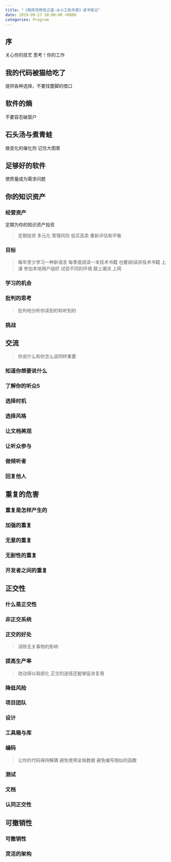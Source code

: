 ```yaml
---
title: "《程序员修炼之道-从小工到专家》读书笔记"
date: 2019-09-27 10:00:00 +0800
categories: Program
---
```


## 序
关心你的技艺
思考！你的工作


## 我的代码被猫给吃了
提供各种选择，不要找蹩脚的借口

## 软件的熵
不要容忍破窗户

## 石头汤与煮青蛙
做变化的催化剂
记住大图景

## 足够好的软件
使质量成为需求问题

## 你的知识资产
### 经营资产
定期为你的知识资产投资
> 定期投资
> 多元化
> 管理风险
> 低买高卖
> 重新评估和平衡

### 目标
> 每年至少学习一种新语言
> 每季度阅读一本技术书籍
> 也要阅l读非技术书籍
> 上课
> 参加本地用户组织
> 试验不同的环境
> 跟上潮流
> 上网

### 学习的机会
### 批判的思考
> 批判地分析你读到的和听到的
### 挑战

## 交流
> 你说什么和你怎么说同样重要
### 知道你想要说什么
### 了解你的听众5
### 选择时机
### 选择风格
### 让文档美观
### 让听众参与
### 做倾听者
### 回复他人

## 重复的危害
### 重复是怎样产生的
### 加强的重复
### 无意的重复
### 无耐性的重复 
### 开发者之间的重复

## 正交性
### 什么是正交性
### 非正交系统
### 正交的好处
> 消除无关事物的影响
### 提高生产率
> 改动得以局部化
> 正交的途径还能够促进复用
### 降低风险
### 项目团队
### 设计
### 工具箱与库
### 编码
> 让你的代码保持解耦
> 避免使用全局数据
> 避免编写相似的函数
### 测试
### 文档
### 认同正交性

## 可撤销性
### 可撤销性
### 灵活的架构




